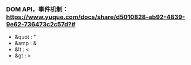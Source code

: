 
### DOM API，事件机制： https://www.yuque.com/docs/share/d5010828-ab92-4839-9e62-736473c2c57d?#

- &quot  :  "
- &amp  :  &
- &lt  :  <
- &gt  :  >